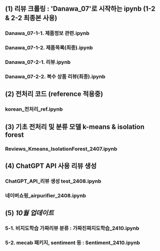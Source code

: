 ## (1) 리뷰 크롤링 : 'Danawa_07'로 시작하는 ipynb (1-2 & 2-2 최종본 사용)
### Danawa_07-1-1. 제품정보 관련.ipynb
### Danawa_07-1-2. 제품목록(최종).ipynb
### Danawa_07-2-1. 리뷰.ipynb
### Danawa_07-2-2. 복수 상품 리뷰(최종).ipynb

## (2) 전처리 코드 (reference 적용중)
### korean_전처리_ref.ipynb
### 

## (3) 기초 전처리 및 분류 모델 k-means & isolation forest
### Reviews_Kmeans_IsolationForest_2407.ipynb
### 

## (4) ChatGPT API 사용 리뷰 생성
### ChatGPT_API_리뷰 생성 test_2408.ipynb
### 네이버쇼핑_airpurifier_2408.ipynb

## (5) *10월 업데이트* 
### 5-1. 비지도학습 가짜리뷰 분류 : 가짜진짜지도학습_2410.ipynb
### 5-2. mecab 패키지, sentiment 등 : Sentiment_2410.ipynb
